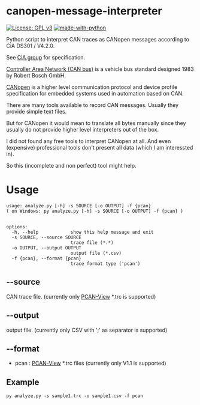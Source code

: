 # canopen-message-interpreter
[![License: GPL v3](https://img.shields.io/badge/License-GPL%20v3-blue.svg)](https://www.gnu.org/licenses/gpl-3.0)
[![made-with-python](https://img.shields.io/badge/Made%20with-Python-1f425f.svg)](https://www.python.org/)

Python script to interpret CAN traces as CANopen messages according to CiA DS301 / V4.2.0.

See [CiA group](https://can-cia.org/) for specification.

[Controller Area Network (CAN bus)](https://en.wikipedia.org/wiki/CAN_bus) is a vehicle bus standard designed 1983 by Robert Bosch GmbH.

[CANopen](https://en.wikipedia.org/wiki/CANopen) is a higher level communication protocol and device profile specification for embedded systems used in automation based on CAN.

There are many tools available to record CAN messages. Usually they provide simple text files. 

But for CANopen it would mean to translate all bytes manually since they usually do not provide higher level interpreters out of the box.

I did not found any free tools to interpret CANopen at all. And even (expensive) professional tools don't present all data (which I am interessted in).

So this (incomplete and non perfect) tool might help.

# Usage

```
usage: analyze.py [-h] -s SOURCE [-o OUTPUT] -f {pcan}
( on Windows: py analyze.py [-h] -s SOURCE [-o OUTPUT] -f {pcan} )


options:
  -h, --help            show this help message and exit
  -s SOURCE, --source SOURCE
                        trace file (*.*)
  -o OUTPUT, --output OUTPUT
                        output file (*.csv)
  -f {pcan}, --format {pcan}
                        trace format type ('pcan')
```
## --source

CAN trace file. 
(currently only [PCAN-View](https://www.peak-system.com/) *.trc is supported)

## --output

output file.
(currently only CSV with ';' as separator is supported)

## --format
- pcan : [PCAN-View](https://www.peak-system.com/) *.trc files (currently only V1.1 is supported)

## Example

```
py analyze.py -s sample1.trc -o sample1.csv -f pcan
```



